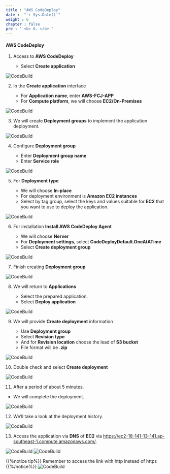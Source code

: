 ```yaml
---
title : "AWS CodeDeploy"
date :  "`r Sys.Date()`" 
weight : 6 
chapter : false
pre : " <b> 6. </b> "
---
```


#### AWS CodeDeploy

1. Access to **AWS CodeDeploy**
    
    - Select **Create application**

![CodeBuild](/images/6/6.png)

2. In the **Create application** interface
    
    - For **Application name**, enter **AWS-FCJ-APP**
    - For **Compute platform**, we will choose **EC2/On-Premises**

![CodeBuild](/images/6/7.png)

3. We will create **Deployment groups** to implement the application deployment.

![CodeBuild](/images/6/8.png)

4. Configure **Deployment group**
    
    - Enter **Deployment group name**
    - Enter **Service role**

![CodeBuild](/images/6/9.png)

5. For **Deployment type**
    
    - We will choose **In-place**
    - For deployment environment is **Amazon EC2 instances**
    - Select by tag group, select the keys and values ​​suitable for **EC2** that you want to use to deploy the application.

![CodeBuild](/images/6/10.png)

6. For installation **Install AWS CodeDeploy Agent**
    
    - We will choose **Nerver**
    - For **Deployment settings**, select **CodeDeployDefault.OneAtATime**
    - Select **Create deployment group**

![CodeBuild](/images/6/11.png)

7. Finish creating **Deployment group**

![CodeBuild](/images/6/12.png)

8. We will return to **Applications**
    
    - Select the prepared application.
    - Select **Deploy application**

![CodeBuild](/images/6/13.png)

9. We will provide **Create deployment** information
    
    - Use **Deployment group**
    - Select **Revision type**
    - And for **Revision location** choose the lead of **S3 bucket**
    - File format will be **.zip**

![CodeBuild](/images/6/14.png)

10. Double check and select **Create deployment**

![CodeBuild](/images/6/15.png)

11. After a period of about 5 minutes.

- We will complete the deployment.

![CodeBuild](/images/6/1.png)

12. We’ll take a look at the deployment history.

![CodeBuild](/images/6/2.png)

13. Access the application via **DNS** of **EC2** via https://ec2-18-141-13-141.ap-southeast-1.compute.amazonaws.com/.

![CodeBuild](/images/6/3.png)
![CodeBuild](/images/6/4.png)

{{%notice tip%}}
Remember to access the link with http instead of https
{{%/notice%}}
![CodeBuild](/images/6/5.png)